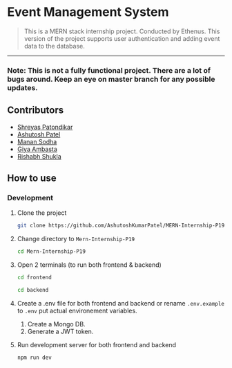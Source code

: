 # Event Management System

> This is a MERN stack internship project. Conducted by Ethenus. This version of the project supports user authentication and adding event data to the database.
---

### **Note**: This is not a fully functional project. There are a lot of bugs around. Keep an eye on master branch for any possible updates.

## Contributors

- [Shreyas Patondikar](https://github.com/CoderHanuShrey)
- [Ashutosh Patel](https://github.com/AshutoshKumarPatel)
- [Manan Sodha](https://github.com/manansodha)
- [Giya Ambasta](https://github.com/GiyaAmbasta)
- [Rishabh Shukla](https://github.com/rishabh02dev)

## How to use
### Development
1. Clone the project
    ```sh
    git clone https://github.com/AshutoshKumarPatel/MERN-Internship-P19
    ```

2. Change directory to `Mern-Internship-P19`
    ```sh 
    cd Mern-Internship-P19
    ```

2. Open 2 terminals (to run both frontend & backend)
    ```sh
    cd frontend
    ```
    ```sh
    cd backend
    ```

3. Create a .env file for both frontend and backend or rename `.env.example` to `.env` put actual environement variables.
    1. Create a Mongo DB.
    2. Generate a JWT token.

4. Run development server for both frontend and backend
    ```sh 
    npm run dev
    ```

